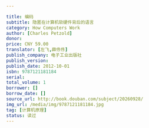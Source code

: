 ```yaml
---

title: 编码
subtitle: 隐匿在计算机软硬件背后的语言
category: How Computers Work
author: [Charles Petzold]
donor: 
price: CNY 59.00
translator: [左飞,薛佟佟]
publish_company: 电子工业出版社
publish_version: 
publish_date: 2012-10-01
isbn: 9787121181184
serial: 
total_volume: 1
borrower: []
borrow_date: []
source_url: http://book.douban.com/subject/20260928/
img_url: /media/img/9787121181184.jpg
tag: [计算机原理]
status: 读过
---
```

